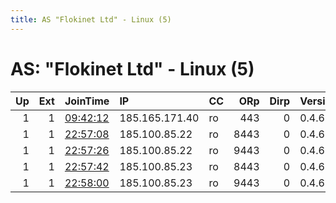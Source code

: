 ```yaml
---
title: AS "Flokinet Ltd" - Linux (5)
---
```


# AS: "Flokinet Ltd" - Linux (5)

|   Up |   Ext | JoinTime                                                                                              | IP             | CC   |   ORp |   Dirp | Version   | Contact                   | Nickname       |   eFamMembers |
|-----:|------:|:------------------------------------------------------------------------------------------------------|:---------------|:-----|------:|-------:|:----------|:--------------------------|:---------------|--------------:|
|    1 |     1 | [09:42:12](https://nusenu.github.io/OrNetStats/w/relay/B6C7F3AF42EFBF5BF89846CAA3B27E5B7AEF38BD.html) | 185.165.171.40 | ro   |   443 |      0 | 0.4.6.9   | m0n4st3ry@dodg.email      | n0tZuck        |             1 |
|    1 |     1 | [22:57:08](https://nusenu.github.io/OrNetStats/w/relay/4A08F978852B3CC5DB325528A77B75E46BA82960.html) | 185.100.85.22  | ro   |  8443 |      0 | 0.4.6.9   | Artikel10 url:artikel10.o | artikel10buc13 |            91 |
|    1 |     1 | [22:57:26](https://nusenu.github.io/OrNetStats/w/relay/895210C8237E3457AE2595E3BA053EB236AEF69F.html) | 185.100.85.22  | ro   |  9443 |      0 | 0.4.6.9   | Artikel10 url:artikel10.o | artikel10buc14 |            91 |
|    1 |     1 | [22:57:42](https://nusenu.github.io/OrNetStats/w/relay/4F55C4E6A02489E4D6900547BE1C2D64B7CF730A.html) | 185.100.85.23  | ro   |  8443 |      0 | 0.4.6.9   | Artikel10 url:artikel10.o | artikel10buc15 |            91 |
|    1 |     1 | [22:58:00](https://nusenu.github.io/OrNetStats/w/relay/C64802B38B41A8F20F884932840429D6F611DCB3.html) | 185.100.85.23  | ro   |  9443 |      0 | 0.4.6.9   | Artikel10 url:artikel10.o | artikel10buc16 |            91 |
